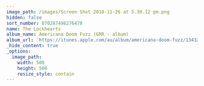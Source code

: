 ```yaml
---
image_path: /images/Screen Shot 2018-11-26 at 5.39.12 pm.png
hidden: false
sort_number: 870287498276478
name: The Lockhearts
album_name: Americana Doom Fuzz (GRR - album)
album_url: 'https://itunes.apple.com/au/album/americana-doom-fuzz/1343250020'
_hide_content: true
_options:
  image_path:
    width: 500
    height: 500
    resize_style: contain
---
```

